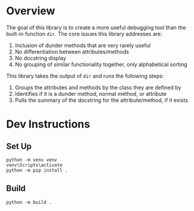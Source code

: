 # Overview

The goal of this library is to create a more useful debugging tool than the built-in function `dir`. The core issues this library addresses are:

1. Inclusion of dunder methods that are very rarely useful
2. No differentiation between attributes/methods
3. No docstring display
4. No grouping of similar functionality together, only alphabetical sorting

This library takes the output of `dir` and runs the following steps:

1. Groups the attributes and methods by the class they are defined by
2. Identifies if it is a dunder method, normal method, or attribute
3. Pulls the summary of the docstring for the attribute/method, if it exists


# Dev Instructions


## Set Up

```shell
python -m venv venv
venv\Scripts\activate
python -m pip install .
```

## Build

```shell
python -m build .
```